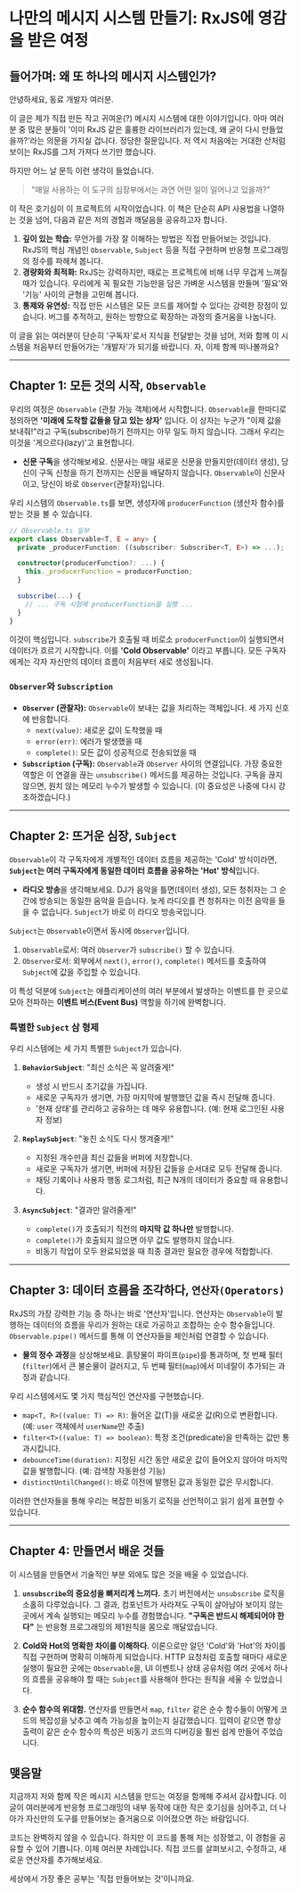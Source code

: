 
# 나만의 메시지 시스템 만들기: RxJS에 영감을 받은 여정

## 들어가며: 왜 또 하나의 메시지 시스템인가?

안녕하세요, 동료 개발자 여러분.

이 글은 제가 직접 만든 작고 귀여운(?) 메시지 시스템에 대한 이야기입니다. 아마 여러분 중 많은 분들이 '이미 RxJS 같은 훌륭한 라이브러리가 있는데, 왜 굳이 다시 만들었을까?'라는 의문을 가지실 겁니다. 정당한 질문입니다. 저 역시 처음에는 거대한 산처럼 보이는 RxJS를 그저 가져다 쓰기만 했습니다.

하지만 어느 날 문득 이런 생각이 들었습니다.

> "매일 사용하는 이 도구의 심장부에서는 과연 어떤 일이 일어나고 있을까?"

이 작은 호기심이 이 프로젝트의 시작이었습니다. 이 책은 단순히 API 사용법을 나열하는 것을 넘어, 다음과 같은 저의 경험과 깨달음을 공유하고자 합니다.

1.  **깊이 있는 학습:** 무언가를 가장 잘 이해하는 방법은 직접 만들어보는 것입니다. RxJS의 핵심 개념인 `Observable`, `Subject` 등을 직접 구현하며 반응형 프로그래밍의 정수를 파헤쳐 봅니다.
2.  **경량화와 최적화:** RxJS는 강력하지만, 때로는 프로젝트에 비해 너무 무겁게 느껴질 때가 있습니다. 우리에게 꼭 필요한 기능만을 담은 가벼운 시스템을 만들며 '필요'와 '기능' 사이의 균형을 고민해 봅니다.
3.  **통제와 유연성:** 직접 만든 시스템은 모든 코드를 제어할 수 있다는 강력한 장점이 있습니다. 버그를 추적하고, 원하는 방향으로 확장하는 과정의 즐거움을 나눕니다.

이 글을 읽는 여러분이 단순히 '구독자'로서 지식을 전달받는 것을 넘어, 저와 함께 이 시스템을 처음부터 만들어가는 '개발자'가 되기를 바랍니다. 자, 이제 함께 떠나볼까요?

---

## Chapter 1: 모든 것의 시작, `Observable`

우리의 여정은 `Observable` (관찰 가능 객체)에서 시작합니다. `Observable`을 한마디로 정의하면 **'미래에 도착할 값들을 담고 있는 상자'** 입니다. 이 상자는 누군가 "이제 값을 보내줘!"라고 구독(subscribe)하기 전까지는 아무 일도 하지 않습니다. 그래서 우리는 이것을 '게으르다(lazy)'고 표현합니다.

-   **신문 구독**을 생각해보세요. 신문사는 매일 새로운 신문을 만들지만(데이터 생성), 당신이 구독 신청을 하기 전까지는 신문을 배달하지 않습니다. `Observable`이 신문사이고, 당신이 바로 `Observer`(관찰자)입니다.

우리 시스템의 `Observable.ts`를 보면, 생성자에 `producerFunction` (생산자 함수)를 받는 것을 볼 수 있습니다.

```typescript
// Observable.ts 일부
export class Observable<T, E = any> {
  private _producerFunction: ((subscriber: Subscriber<T, E>) => ...);

  constructor(producerFunction?: ...) {
    this._producerFunction = producerFunction;
  }

  subscribe(...) {
    // ... 구독 시점에 producerFunction을 실행 ...
  }
}
```

이것이 핵심입니다. `subscribe`가 호출될 때 비로소 `producerFunction`이 실행되면서 데이터가 흐르기 시작합니다. 이를 **'Cold Observable'** 이라고 부릅니다. 모든 구독자에게는 각자 자신만의 데이터 흐름이 처음부터 새로 생성됩니다.

### `Observer`와 `Subscription`

-   **`Observer` (관찰자):** `Observable`이 보내는 값을 처리하는 객체입니다. 세 가지 신호에 반응합니다.
    -   `next(value)`: 새로운 값이 도착했을 때
    -   `error(err)`: 에러가 발생했을 때
    -   `complete()`: 모든 값이 성공적으로 전송되었을 때
-   **`Subscription` (구독):** `Observable`과 `Observer` 사이의 연결입니다. 가장 중요한 역할은 이 연결을 끊는 `unsubscribe()` 메서드를 제공하는 것입니다. 구독을 끊지 않으면, 원치 않는 메모리 누수가 발생할 수 있습니다. (이 중요성은 나중에 다시 강조하겠습니다.)

---

## Chapter 2: 뜨거운 심장, `Subject`

`Observable`이 각 구독자에게 개별적인 데이터 흐름을 제공하는 'Cold' 방식이라면, **`Subject`는 여러 구독자에게 동일한 데이터 흐름을 공유하는 'Hot' 방식**입니다.

-   **라디오 방송**을 생각해보세요. DJ가 음악을 틀면(데이터 생성), 모든 청취자는 그 순간에 방송되는 동일한 음악을 듣습니다. 늦게 라디오를 켠 청취자는 이전 음악을 들을 수 없습니다. `Subject`가 바로 이 라디오 방송국입니다.

`Subject`는 `Observable`이면서 동시에 `Observer`입니다.

1.  `Observable`로서: 여러 `Observer`가 `subscribe()` 할 수 있습니다.
2.  `Observer`로서: 외부에서 `next()`, `error()`, `complete()` 메서드를 호출하여 `Subject`에 값을 주입할 수 있습니다.

이 특성 덕분에 `Subject`는 애플리케이션의 여러 부분에서 발생하는 이벤트를 한 곳으로 모아 전파하는 **이벤트 버스(Event Bus)** 역할을 하기에 완벽합니다.

### 특별한 `Subject` 삼 형제

우리 시스템에는 세 가지 특별한 `Subject`가 있습니다.

1.  **`BehaviorSubject`**: "최신 소식은 꼭 알려줄게!"
    -   생성 시 반드시 초기값을 가집니다.
    -   새로운 구독자가 생기면, 가장 마지막에 발행했던 값을 즉시 전달해 줍니다.
    -   '현재 상태'를 관리하고 공유하는 데 매우 유용합니다. (예: 현재 로그인된 사용자 정보)

2.  **`ReplaySubject`**: "놓친 소식도 다시 챙겨줄게!"
    -   지정된 개수만큼 최신 값들을 버퍼에 저장합니다.
    -   새로운 구독자가 생기면, 버퍼에 저장된 값들을 순서대로 모두 전달해 줍니다.
    -   채팅 기록이나 사용자 행동 로그처럼, 최근 N개의 데이터가 중요할 때 유용합니다.

3.  **`AsyncSubject`**: "결과만 알려줄게!"
    -   `complete()`가 호출되기 직전의 **마지막 값 하나만** 발행합니다.
    -   `complete()`가 호출되지 않으면 아무 값도 발행하지 않습니다.
    -   비동기 작업이 모두 완료되었을 때 최종 결과만 필요한 경우에 적합합니다.

---

## Chapter 3: 데이터 흐름을 조각하다, `연산자(Operators)`

RxJS의 가장 강력한 기능 중 하나는 바로 '연산자'입니다. 연산자는 `Observable`이 발행하는 데이터의 흐름을 우리가 원하는 대로 가공하고 조합하는 순수 함수들입니다. `Observable.pipe()` 메서드를 통해 이 연산자들을 체인처럼 연결할 수 있습니다.

-   **물의 정수 과정**을 상상해보세요. 흙탕물이 파이프(`pipe`)를 통과하며, 첫 번째 필터(`filter`)에서 큰 불순물이 걸러지고, 두 번째 필터(`map`)에서 미네랄이 추가되는 과정과 같습니다.

우리 시스템에서도 몇 가지 핵심적인 연산자를 구현했습니다.

-   `map<T, R>((value: T) => R)`: 들어온 값(T)을 새로운 값(R)으로 변환합니다. (예: `user` 객체에서 `userName`만 추출)
-   `filter<T>((value: T) => boolean)`: 특정 조건(predicate)을 만족하는 값만 통과시킵니다.
-   `debounceTime(duration)`: 지정된 시간 동안 새로운 값이 들어오지 않아야 마지막 값을 발행합니다. (예: 검색창 자동완성 기능)
-   `distinctUntilChanged()`: 바로 이전에 발행된 값과 동일한 값은 무시합니다.

이러한 연산자들을 통해 우리는 복잡한 비동기 로직을 선언적이고 읽기 쉽게 표현할 수 있습니다.

---

## Chapter 4: 만들면서 배운 것들

이 시스템을 만들면서 기술적인 부분 외에도 많은 것을 배울 수 있었습니다.

1.  **`unsubscribe`의 중요성을 뼈저리게 느끼다.**
    초기 버전에서는 `unsubscribe` 로직을 소홀히 다루었습니다. 그 결과, 컴포넌트가 사라져도 구독이 살아남아 보이지 않는 곳에서 계속 실행되는 메모리 누수를 경험했습니다. **"구독은 반드시 해제되어야 한다"** 는 반응형 프로그래밍의 제1원칙을 몸으로 깨달았습니다.

2.  **Cold와 Hot의 명확한 차이를 이해하다.**
    이론으로만 알던 'Cold'와 'Hot'의 차이를 직접 구현하며 명확히 이해하게 되었습니다. HTTP 요청처럼 호출할 때마다 새로운 실행이 필요한 곳에는 `Observable`을, UI 이벤트나 상태 공유처럼 여러 곳에서 하나의 흐름을 공유해야 할 때는 `Subject`를 사용해야 한다는 원칙을 세울 수 있었습니다.

3.  **순수 함수의 위대함.**
    연산자를 만들면서 `map`, `filter` 같은 순수 함수들이 어떻게 코드의 복잡성을 낮추고 예측 가능성을 높이는지 실감했습니다. 입력이 같으면 항상 출력이 같은 순수 함수의 특성은 비동기 코드의 디버깅을 훨씬 쉽게 만들어 주었습니다.

## 맺음말

지금까지 저와 함께 작은 메시지 시스템을 만드는 여정을 함께해 주셔서 감사합니다. 이 글이 여러분에게 반응형 프로그래밍의 내부 동작에 대한 작은 호기심을 심어주고, 더 나아가 자신만의 도구를 만들어보는 즐거움으로 이어졌으면 하는 바람입니다.

코드는 완벽하지 않을 수 있습니다. 하지만 이 코드를 통해 저는 성장했고, 이 경험을 공유할 수 있어 기쁩니다. 이제 여러분 차례입니다. 직접 코드를 살펴보시고, 수정하고, 새로운 연산자를 추가해보세요.

세상에서 가장 좋은 공부는 '직접 만들어보는 것'이니까요.
